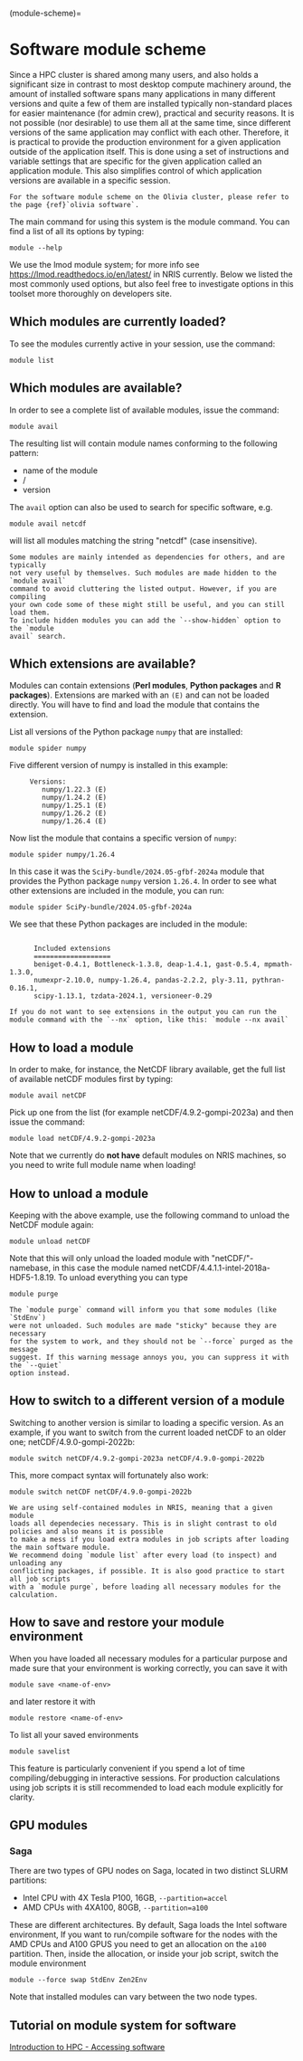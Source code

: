 (module-scheme)=

# Software module scheme

Since a HPC cluster is shared among many users, and also holds a significant size in contrast to most desktop compute machinery around, the amount of installed software spans many applications in many different versions and quite a few of them are installed typically non-standard places for easier maintenance (for admin crew), practical and security reasons. It is not possible (nor desirable) to use them all at the same time, since different versions of the same application may conflict with each other. Therefore, it is practical to provide the production environment for a given application outside of the application itself. This is done using a set of instructions and variable settings that are specific for the given application called an application module. This also simplifies control of which application versions are available in a specific session.

```{admonition} Important information
For the software module scheme on the Olivia cluster, please refer to the page {ref}`olivia software`.
```

The main command for using this system is the module command. You can find a list of all its options by typing:

	module --help

We use the lmod module system; for more info see <https://lmod.readthedocs.io/en/latest/> in NRIS currently. Below we listed the most commonly used options, but also feel free to investigate options in this toolset more thoroughly on developers site.


## Which modules are currently loaded?

To see the modules currently active in your session, use the command:

	module list


## Which modules are available?

In order to see a complete list of available modules, issue the command:

	module avail

The resulting list will contain module names conforming to the following pattern:

* name of the module
* /
* version

The `avail` option can also be used to search for specific software, e.g.

	module avail netcdf

will list all modules matching the string "netcdf" (case insensitive).

```{note}
Some modules are mainly intended as dependencies for others, and are typically
not very useful by themselves. Such modules are made hidden to the `module avail`
command to avoid cluttering the listed output. However, if you are compiling
your own code some of these might still be useful, and you can still load them.
To include hidden modules you can add the `--show-hidden` option to the `module
avail` search.
```

## Which extensions are available?

Modules can contain extensions (**Perl modules**, **Python packages** and **R packages**). 
Extensions are marked with an `(E)` and can not be loaded directly. You will have to find and load the module that contains the extension.

List all versions of the Python package `numpy` that are installed:

```
module spider numpy
```

Five different version of numpy is installed in this example:
```
     Versions:
        numpy/1.22.3 (E)
        numpy/1.24.2 (E)
        numpy/1.25.1 (E)
        numpy/1.26.2 (E)
        numpy/1.26.4 (E)

```

Now list the module that contains a specific version of `numpy`:

```
module spider numpy/1.26.4
```

In this case it was the `SciPy-bundle/2024.05-gfbf-2024a` module that provides the Python package `numpy` version `1.26.4`. In order to see what other extensions are included in the module, you can run:

```
module spider SciPy-bundle/2024.05-gfbf-2024a
```

We see that these Python packages are included in the module:
```

      Included extensions
      ===================
      beniget-0.4.1, Bottleneck-1.3.8, deap-1.4.1, gast-0.5.4, mpmath-1.3.0,
      numexpr-2.10.0, numpy-1.26.4, pandas-2.2.2, ply-3.11, pythran-0.16.1,
      scipy-1.13.1, tzdata-2024.1, versioneer-0.29
```

```{note}
If you do not want to see extensions in the output you can run the module command with the `--nx` option, like this: `module --nx avail`
```

## How to load a module

In order to make, for instance, the NetCDF library available, get the full list of available netCDF modules first by typing: 

	module avail netCDF

Pick up one from the list (for example netCDF/4.9.2-gompi-2023a) and then issue the command:

	module load netCDF/4.9.2-gompi-2023a

Note that we currently do **not have** default modules on NRIS machines, so you need to write full module name when loading!


## How to unload a module

Keeping with the above example, use the following command to unload the NetCDF module again:

	module unload netCDF

Note that this will only unload the loaded module with "netCDF/"-namebase, in this case the module named netCDF/4.4.1.1-intel-2018a-HDF5-1.8.19. To unload everything you can type

	module purge

```{note}
The `module purge` command will inform you that some modules (like `StdEnv`)
were not unloaded. Such modules are made "sticky" because they are necessary
for the system to work, and they should not be `--force` purged as the message
suggest. If this warning message annoys you, you can suppress it with the `--quiet`
option instead.
```


## How to switch to a different version of a module

Switching to another version is similar to loading a specific version. As an example, if you want to switch from the current loaded netCDF to an older one; netCDF/4.9.0-gompi-2022b:

	module switch netCDF/4.9.2-gompi-2023a netCDF/4.9.0-gompi-2022b

This, more compact syntax will fortunately also work:

	module switch netCDF netCDF/4.9.0-gompi-2022b

```{note}
We are using self-contained modules in NRIS, meaning that a given module
loads all dependecies necessary. This is in slight contrast to old policies and also means it is possible
to make a mess if you load extra modules in job scripts after loading the main software module.
We recommend doing `module list` after every load (to inspect) and unloading any
conflicting packages, if possible. It is also good practice to start all job scripts
with a `module purge`, before loading all necessary modules for the calculation.
```


## How to save and restore your module environment

When you have loaded all necessary modules for a particular purpose and made sure that
your environment is working correctly, you can save it with

	module save <name-of-env>

and later restore it with

	module restore <name-of-env>

To list all your saved environments

	module savelist

This feature is particularly convenient if you spend a lot of time compiling/debugging
in interactive sessions. For production calculations using job scripts it is still
recommended to load each module explicitly for clarity.


## GPU modules 

### Saga
There are two types of GPU nodes on Saga, located in two distinct SLURM partitions:

* Intel CPU  with 4X Tesla P100, 16GB, `--partition=accel`
* AMD CPUs with 4XA100, 80GB, `--partition=a100`

These are different architectures. By default, Saga loads the Intel software environment,
If you want to run/compile software for the nodes with the AMD CPUs and A100 GPUS 
you need to get an allocation on the `a100` partition. Then, inside the allocation,
or inside your job script, switch the module environment

```
module --force swap StdEnv Zen2Env

```  
Note that installed modules can vary between the two node types.


## Tutorial on module system for software
[Introduction to HPC - Accessing software](https://training.pages.sigma2.no/tutorials/hpc-intro/episodes/14-modules.html)
